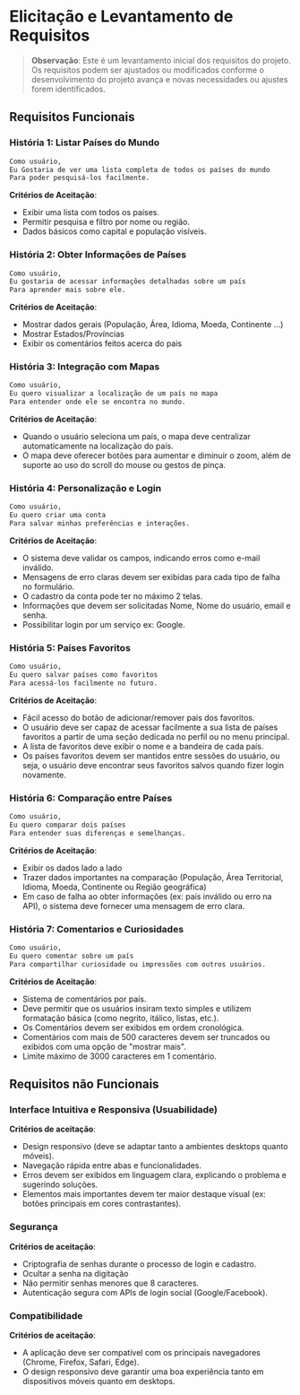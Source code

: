 # Elicitação e Levantamento de Requisitos

> **Observação**: Este é um levantamento inicial dos requisitos do projeto. Os requisitos podem ser ajustados ou modificados conforme o desenvolvimento do projeto avança e novas necessidades ou ajustes forem identificados.

## Requisitos Funcionais

### História 1: Listar Países do Mundo

```txt
Como usuário, 
Eu Gostaria de ver uma lista completa de todos os países do mundo 
Para poder pesquisá-los facilmente.
```

**Critérios de Aceitação**:
 - Exibir uma lista com todos os países.
 - Permitir pesquisa e filtro por nome ou região.
 - Dados básicos como capital e população visíveis.

### História 2: Obter Informações de Países

```txt
Como usuário, 
Eu gostaria de acessar informações detalhadas sobre um país
Para aprender mais sobre ele.
```

**Critérios de Aceitação**:
 - Mostrar dados gerais (População, Área, Idioma, Moeda, Continente ...)
 - Mostrar Estados/Províncias
 - Exibir os comentários feitos acerca do pais

 
### História 3: Integração com Mapas
```txt
Como usuário, 
Eu quero visualizar a localização de um país no mapa 
Para entender onde ele se encontra no mundo.
```
**Critérios de Aceitação**:
 - Quando o usuário seleciona um país, o mapa deve centralizar automaticamente na localização do país.
 - O mapa deve oferecer botões para aumentar e diminuir o zoom, além de suporte ao uso do scroll do mouse ou gestos de pinça.
 


### História 4: Personalização e Login
```txt
Como usuário, 
Eu quero criar uma conta
Para salvar minhas preferências e interações.
```
**Critérios de Aceitação**:
 - O sistema deve validar os campos, indicando erros como e-mail inválido.
 - Mensagens de erro claras devem ser exibidas para cada tipo de falha no formulário.
 - O cadastro da conta pode ter no máximo 2 telas.
 - Informações que devem ser solicitadas Nome, Nome do usuário, email e senha.
 - Possibilitar login por um serviço ex: Google.

### História 5: Países Favoritos

```txt
Como usuário, 
Eu quero salvar países como favoritos
Para acessá-los facilmente no futuro.
```
**Critérios de Aceitação**:
 - Fácil acesso do botão de adicionar/remover país dos favoritos.
 - O usuário deve ser capaz de acessar facilmente a sua lista de países favoritos a partir de uma seção dedicada no perfil ou no menu principal.
 -  A lista de favoritos deve exibir o nome e a bandeira de cada país.
 - Os países favoritos devem ser mantidos entre sessões do usuário, ou seja, o usuário deve encontrar seus favoritos salvos quando fizer login novamente.

### História 6: Comparação entre Países
```txt
Como usuário, 
Eu quero comparar dois países 
Para entender suas diferenças e semelhanças.
```
**Critérios de Aceitação**:
 - Exibir os dados lado a lado 
 - Trazer dados importantes na comparação (População, Área Territorial, Idioma, Moeda, Continente ou Região geográfica)
 -  Em caso de falha ao obter informações (ex: país inválido ou erro na API), o sistema deve fornecer uma mensagem de erro clara.

### História 7: Comentarios e Curiosidades
```txt
Como usuário, 
Eu quero comentar sobre um país
Para compartilhar curiosidade ou impressões com outros usuários.
```
**Critérios de Aceitação**:
 - Sistema de comentários por país.
 - Deve permitir que os usuários insiram texto simples e utilizem formatação básica (como negrito, itálico, listas, etc.).
 - Os Comentários devem ser exibidos em ordem cronológica.
 - Comentários com mais de 500 caracteres devem ser truncados ou exibidos com uma opção de "mostrar mais".
 - Limite máximo de 3000 caracteres em 1 comentário.

## Requisitos não Funcionais

### Interface Intuitiva e Responsiva (Usuabilidade)
**Critérios de aceitação**:
- Design responsivo (deve se adaptar tanto a ambientes desktops quanto móveis).
- Navegação rápida entre abas e funcionalidades.
- Erros devem ser exibidos em linguagem clara, explicando o problema e sugerindo soluções.
- Elementos mais importantes devem ter maior destaque visual (ex: botões principais em cores contrastantes).

### Segurança

**Critérios de aceitação**:
- Criptografia de senhas durante o processo de login e cadastro.
- Ocultar a senha na digitação
- Não permitir senhas menores que 8 caracteres.
- Autenticação segura com APIs de login social (Google/Facebook).


### Compatibilidade
**Critérios de aceitação**:
- A aplicação deve ser compatível com os principais navegadores (Chrome, Firefox, Safari, Edge).
- O design responsivo deve garantir uma boa experiência tanto em dispositivos móveis quanto em desktops.

